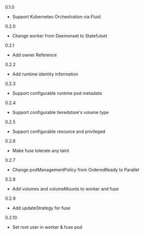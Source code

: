 0.1.0

- Support Kubernetes Orchestration via Fluid

0.2.0

- Change worker from Daemonset to Statefulset

0.2.1

- Add owner Reference

0.2.2

- Add runtime identity information

0.2.3

- Support configurable runtime pod metadata

0.2.4

- Support configurable tieredstore's volume type

0.2.5

- Support configurable resource and privileged

0.2.6

- Make fuse tolerate any taint

0.2.7
- Change podManagementPolicy from OrderedReady to Parallel

0.2.8
- Add volumes and volumeMounts to worker and fuse
 
0.2.9
- Add updateStrategy for fuse

0.2.10
- Set root user in worker & fuse pod
